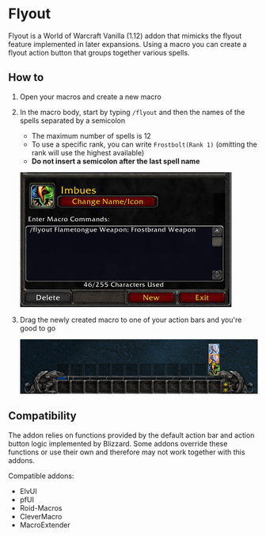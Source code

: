# Flyout

Flyout is a World of Warcraft Vanilla (1.12) addon that mimicks the flyout feature implemented in later expansions. Using a macro you can create a flyout action button that groups together various spells.

## How to

1. Open your macros and create a new macro
2. In the macro body, start by typing `/flyout` and then the names of the spells separated by a semicolon
    - The maximum number of spells is 12
    - To use a specific rank, you can write `Frostbolt(Rank 1)` (omitting the rank will use the highest available)
    - **Do not insert a semicolon after the last spell name**

    ![Macro body example](screenshots/macro.png)

3. Drag the newly created macro to one of your action bars and you're good to go
    
    ![Flyout](screenshots/bar.png)

## Compatibility

The addon relies on functions provided by the default action bar and action button logic implemented by Blizzard. Some addons override these functions or use their own and therefore may not work together with this addons.

Compatible addons:

- ElvUI
- pfUI
- Roid-Macros
- CleverMacro
- MacroExtender